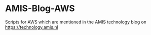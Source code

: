 # AMIS-Blog-AWS
Scripts for AWS which are mentioned in the AMIS technology blog on https://technology.amis.nl
